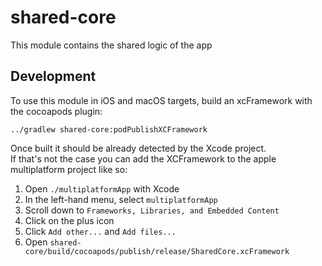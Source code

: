 # shared-core
This module contains the shared logic of the app

## Development
To use this module in iOS and macOS targets, build an xcFramework with the cocoapods plugin:  
```shell
../gradlew shared-core:podPublishXCFramework
```  

Once built it should be already detected by the Xcode project.  
If that's not the case you can add the XCFramework to the apple multiplatform project like so:
1. Open `./multiplatformApp` with Xcode
2. In the left-hand menu, select `multiplatformApp`
3. Scroll down to `Frameworks, Libraries, and Embedded Content`
4. Click on the plus icon
5. Click `Add other...` and `Add files...`
6. Open `shared-core/build/cocoapods/publish/release/SharedCore.xcFramework`